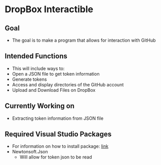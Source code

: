 # DropBox Interactible
## Goal
- The goal is to make a program that allows for interaction with GitHub

## Intended Functions
- This will include ways to:
 - Open a JSON file to get token information
 - Generate tokens
 - Access and display directories of the GitHub account
 - Upload and Download Files on DropBox

## Currently Working on
 - Extracting token information from JSON file

## Required Visual Studio Packages
- For information on how to install package: [link](https://learn.microsoft.com/en-us/nuget/consume-packages/install-use-packages-visual-studio) 
- Newtonsoft.Json
  - Will allow for token json to be read
  

